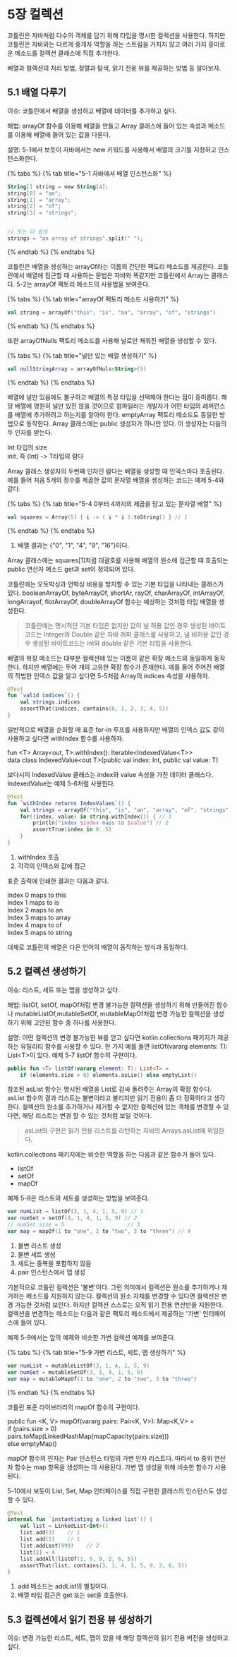 # 5장 컬렉션

코틀린은 자바처럼 다수의 객체를 담기 위해 타입을 명시한 컬렉션을 사용한다. 하지만 코틀린은 자바와는 다르게 중개자 역할을 하는 스트림을 거치지 않고 여러 가지 흥미로운 메소드를 컬렉션 클래스에 직접 추가한다.

배열과 컬렉션의 처리 방법, 정렬과 탐색, 읽기 전용 뷰를 제공하는 방법 등 알아보자.

## 5.1 배열 다루기

이슈: 코틀린에서 배열을 생성하고 배열에 데이터를 추가하고 싶다.

해법: arrayOf 함수를 이용해 배열을 만들고 Array 클래스에 들어 있는 속성과 메소드를 이용해 배열에 들어 있는 값을 다룬다.

설명: 5-1에서 보듯이 자바에서는 new 키워드를 사용해서 배열의 크기를 지정하고 인스턴스화한다.

{% tabs %}
{% tab title="5-1 자바에서 배열 인스턴스화" %}
```kotlin
String[] string = new String[4];
string[0] = "an";
string[1] = "array";
string[2] = "of";
string[3] = "strings";


// 또는 더 쉽게
strings = "an array of strings".split(" ");
```
{% endtab %}
{% endtabs %}

코틀린은 배열을 생성하는 arrayOf라는 이름의 간단한 팩도리 메소드를 제공한다. 코틀린에서 배열에 접근할 때 사용하는 문법은 자바와 똑같지만 코틀린에서 Array는 클래스다. 5-2는 arrayOf 팩토리 메소드의 사용법을 보여준다.

{% tabs %}
{% tab title="arrayOf 팩토리 메소드 사용하기" %}
```kotlin
val string = arrayOf("this", "is", "an", "array", "of", "strings")
```
{% endtab %}
{% endtabs %}

또한 arrayOfNulls 팩토리 메소드를 사용해 널로만 채워진 배열을 생성할 수 있다.

{% tabs %}
{% tab title="널만 있는 배열 생성하기" %}
```kotlin
val nullStringArray = arrayOfNuls<String>(5)
```
{% endtab %}
{% endtabs %}

배열에 널만 있음에도 불구하고 배열의 특정 타입을 선택해야 한다는 점이 흥미롭다. 해당 배열에 영원히 널만 있진 않을 것이므로 컴파일러는 개발자가 어떤 타입의 레퍼런스를 배열에 추가하려고 하는지를 알아야 한다. emptyArray 팩토리 메소드도 동일한 방법으로 동작한다. Array 클래스에는 public 생성자가 하나만 있다. 이 생성자는 다음의 두 인자를 받는다.

Int 타입의 size  
init. 즉 \(Int\) -&gt; T타입의 람다

Array 클래스 생성자의 두번째 인자인 람다는 배열을 생성할 때 인덱스마다 호출된다. 예를 들어 처음 5개의 정수를 제곱한 값의 문자열 배열을 생성하는 코드는 예제 5-4와 같다.

{% tabs %}
{% tab title="5-4 0부터 4까지의 제곱을 담고 있는 문자열 배열" %}
```kotlin
val squares = Array(5) { i -> ( i * i ).toString() } // 1
```
{% endtab %}
{% endtabs %}

1. 배열 결과는 {"0", "1", "4", "9", "16"}이다.

Array 클래스에는 squares\[1\]처럼 대괄호를 사용해 배열의 원소에 접근할 때 호출되는 public 연산자 메소드 get과 set이 정의되어 있다.

코틀린에는 오토박싱과 언박싱 비용을 방지할 수 있는 기본 타입을 나타내는 클래스가 있다. booleanArrayOf, byteArrayOf, shortAr, rayOf, charArrayOf, intArrayOf, longArrayof, flotArrayOf, doubleArrayOf 함수는 예상하는 것처럼 타입 배열을 생성한다.

> 코틀린에는 명시적인 기본 타입은 없지만 값이 널 허용 값인 경우 생성된 바이트코드는 Integer와 Double 같은 자바 래퍼 클래스를 사용하고, 널 비허용 값인 경우 생성된 바이트코드는 int와 double 같은 기본 타입을 사용한다.

배열의 복장 메소드는 대부분 컬렉션에 있는 이름이 같은 확장 메소드와 동일하게 동작한다. 하지만 배열에는 두어 개의 고유한 확장 함수가 존재한다. 예를 들어 주어진 배열의 적법한 인덱스 값을 알고 싶다면 5-5처럼 Array의 indices 속성을 사용하자.

```kotlin
@Test
fun `valid indices`() {
    val strings.indices
    assertThat(indices, contains(0, 1, 2, 3, 4, 5))
}
```

일반적으로 배열을 순회할 때 표준 for-in 루프를 사용하지만 배열의 인덱스 값도 같이 사용하고 싶다면 withIndex 함수를 사용하자.

fun &lt;T&gt; Array&lt;out, T&gt;.withIndex\(\): Iterable&lt;IndexedValue&lt;T&gt;&gt;  
data class IndexedValue&lt;out T&gt;\(public val index: Int, public val value: T\)

보다시피 IndexedValue 클래스는 index와 value 속성을 가진 데이터 클래스다. IndexedValue는 예제 5-6처럼 사용한다.

```kotlin
@Test
fun `withIndex returns IndexValues`() {
    val strings = arrayOf("this", "is", "an", "array", "of", "strings")
    for((index, value) in string.withIndex()) { // 1
        println("index $index maps to $value") // 2
        assertTrue(index in 0..5)
    }
}
```

1. withIndex 호출
2. 각각의 인덱스와 값에 접근

표준 출력에 인쇄한 결과는 다음과 같다.

Index 0 maps to this  
Index 1 maps to is  
Index 2 maps to an  
Index 3 maps to array  
Index 4 maps to of  
Index 5 maps to string

대체로 코틀린의 배열은 다은 언어의 배열이 동작하는 방식과 동일하다.

## 5.2 컬렉션 생성하기

이슈: 리스트, 세트 또는 맵을 생성하고 싶다.

해법: listOf, setOf, mapOf처럼 변경 불가능한 컬렉션을 생성하기 위해 만들어진 함수나 mutableListOf,mutableSetOf, mutableMapOf처럼 변경 가능한 컬렉션을 생성하기 위해 고안된 함수 중 하나를 사용한다.

설명: 어떤 컬렉션의 변경 불가능한 뷰를 얻고 싶다면 kotlin.collections 패키지가 제공하는 유틸리티 함수를 사용할 수 있다. 한 가지 예를 들면 listOf\(vararg elements: T\): List&lt;T&gt;이 있다. 예제 5-7 listOf 함수의 구현이다.

```kotlin
public fun <T> listOf(vararg element: T): List<T> =
    if (elements.size > 0) elements.asLie() else emptyList()
```

참조된 asList 함수는 명시된 배열을 List로 감싸 돌려주는 Array의 확장 함수다. asList 함수의 결과 리스트는 불변이라고 불리지만 읽기 전용이 좀 더 정확하다고 생각한다. 컬렉션의 원소를 추가하거나 제거할 수 없지만 컬렉션에 있는 객체를 변경할 수 있다면, 해당 리스트는 변경 할 수 있는 것처럼 보일 것이다.

> asList의 구현은 읽기 전용 리스트를 리턴하는 자바의 Arrays.asList에 위임한다.

kotlin.collections 패키지에는 비슷한 역할을 하는 다음과 같은 함수가 들어 있다.

* listOf
* setOf
* mapOf

예제 5-8은 리스트와 세트를 생성하는 방법을 보여준다.

```kotlin
var numList = listOf(3, 1, 4, 1, 5, 9) // 1
var numSet = setOf(3, 1, 4, 1, 5, 9) // 2
// numSet.size = 5                    // 3
var map = mapOf(1 to "one", 2 to "two", 3 to "three") // 4
```

1. 불변 리스트 생성
2. 불변 세트 생성
3. 세트는 중복을 포함하지 않음
4. pair 인스턴스에서 맵 생성

기본적으로 코틀린 컬렉션은 '불변'이다. 그런 의미에서 컬렉션은 원소를 추가하거나 제거하는 메소드를 지원하지 않는다. 컬렉션의 원소 자체를 변경할 수 있다면 컬렉션은 변경 가능한 것처럼 보인다. 하지만 컬렉션 스스로는 오직 읽기 전용 연산만을 지원한다. 컬렉션을 변경하는 메소드는 다음과 같은 팩토리 메소드에서 제공하는 '가변' 인터페이스에 들어 있다.

예제 5-9에서는 앞의 예제와 비슷한 가변 컬렉션 예제를 보여준다.

{% tabs %}
{% tab title="5-9 가변 리스트, 세트, 맵 생성하기" %}
```kotlin
var numList = mutableListOf(3, 1, 4, 1, 5, 9)
var numSet = mutableSetOf(3, 1, 4, 1, 5, 9)
var map = mutableMapOf(1 to "one", 2 to "two", 3 to "three")
```
{% endtab %}
{% endtabs %}

코틀린 표준 라이브러리의 mapOf 함수의 구현이다.

public fun &lt;K, V&gt; mapOf\(vararg pairs: Pair&lt;K, V&gt;\): Map&lt;K,V&gt; =  
  if \(pairs.size &gt; 0\)  
    pairs.toMap\(LinkedHashMap\(mapCapacity\(pairs.size\)\)\)  
  else emptyMap\(\)

mapOf 함수의 인자는 Pair 인스턴스 타입의 가변 인자 리스트다. 따라서 to 중위 연산자 함수는 map 항목을 생성하는 데 사용된다. 가변 맵 생성을 위해 비슷한 함수가 사용된다.

5-10에서 보듯이 List, Set, Map 인터페이스를 직접 구현한 클래스의 인스턴스도 생성할 수 있다.

```kotlin
@Test
internal fun `instantiating a linked list`() {
    val list = LinkedList<Int>()
    list.add(3)    // 1
    list.add(1)    // 1
    list.addLast(999)    // 2
    list[2] = 4
    list.addAll(listOf(1, 5, 9, 2, 6, 5))
    assertThat(list, contains(3, 1, 4, 1, 5, 9, 2, 6, 5))
}
```

1. add 메소드는 addList의 별칭이다.
2. 배열 타입 접근은 get 또는 set을 호출한다.

## 5.3 컬렉션에서 읽기 전용 뷰 생성하기

이슈: 변경 가능한 리스트, 세트, 맵이 있을 때 해당 컬렉션의 읽기 전용 버전을 생성하고 싶다.

